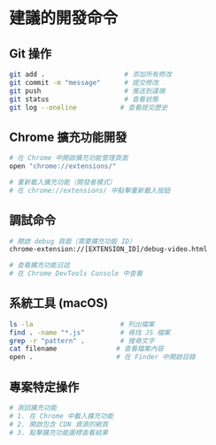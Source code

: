 # 建議的開發命令

## Git 操作
```bash
git add .                    # 添加所有修改
git commit -m "message"      # 提交修改
git push                     # 推送到遠端
git status                   # 查看狀態
git log --oneline           # 查看提交歷史
```

## Chrome 擴充功能開發
```bash
# 在 Chrome 中開啟擴充功能管理頁面
open "chrome://extensions/"

# 重新載入擴充功能（開發者模式）
# 在 chrome://extensions/ 中點擊重新載入按鈕
```

## 調試命令
```bash
# 開啟 debug 頁面（需要擴充功能 ID）
chrome-extension://[EXTENSION_ID]/debug-video.html

# 查看擴充功能日誌
# 在 Chrome DevTools Console 中查看
```

## 系統工具 (macOS)
```bash
ls -la                      # 列出檔案
find . -name "*.js"         # 尋找 JS 檔案
grep -r "pattern" .         # 搜尋文字
cat filename               # 查看檔案內容
open .                     # 在 Finder 中開啟目錄
```

## 專案特定操作
```bash
# 測試擴充功能
# 1. 在 Chrome 中載入擴充功能
# 2. 開啟包含 CDN 資源的網頁
# 3. 點擊擴充功能圖標查看結果
```